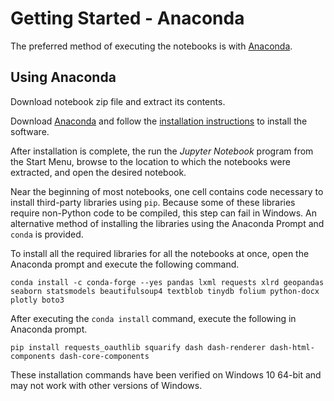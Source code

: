 # Getting Started - Anaconda

The preferred method of executing the notebooks is with
[Anaconda](https://www.anaconda.com/download).

## Using Anaconda

Download notebook zip file and extract its contents.

Download [Anaconda](https://www.anaconda.com/download) and follow the
[installation instructions](https://docs.anaconda.com/anaconda/install/) to
install the software.

After installation is complete, the run the *Jupyter Notebook* program from
the Start Menu, browse to the location to which the notebooks were extracted,
and open the desired notebook.

Near the beginning of most notebooks, one cell contains code necessary to
install third-party libraries using `pip`.  Because some of these libraries
require non-Python code to be compiled, this step can fail in Windows. An 
alternative method of installing the libraries using the Anaconda Prompt and
`conda` is provided.

To install all the required libraries for all the notebooks at once, open the 
Anaconda prompt and execute the following command.

``` shell
conda install -c conda-forge --yes pandas lxml requests xlrd geopandas seaborn statsmodels beautifulsoup4 textblob tinydb folium python-docx  plotly boto3
```

After executing the `conda install` command, execute the following in Anaconda
prompt.

``` shell
pip install requests_oauthlib squarify dash dash-renderer dash-html-components dash-core-components
```

These installation commands have been verified on Windows 10 64-bit and may not
work with other versions of Windows.

